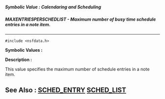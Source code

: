 ##### Symbolic Value : Calendaring and Scheduling
##### MAXENTRIESPERSCHEDLIST - Maximum number of busy time schedule entries in a note item.
---
```
#include <nsfdata.h>
```

**Symbolic Values :**



**Description :**

This value specifies the maximum number of schedule entries in a note item.


**See Also :**
[SCHED_ENTRY](/domino-c-api-docs/reference/Data/SCHED_ENTRY)
[SCHED_LIST](/domino-c-api-docs/reference/Data/SCHED_LIST)
---

